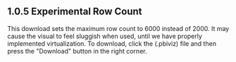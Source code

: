 ## 1.0.5 Experimental Row Count

This download sets the maximum row count to 6000 instead of 2000. It may cause the visual to feel sluggish when used, until we have properly implemented virtualization.
To download, click the (.pbiviz) file and then press the "Download" button in the right corner.
